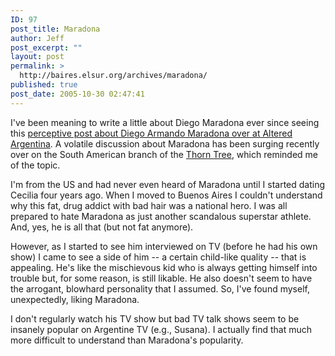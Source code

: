 ```yaml
---
ID: 97
post_title: Maradona
author: Jeff
post_excerpt: ""
layout: post
permalink: >
  http://baires.elsur.org/archives/maradona/
published: true
post_date: 2005-10-30 02:47:41
---
```

I've been meaning to write a little about Diego Maradona ever since seeing this <a href="http://alteredargentina.blogspot.com/2005/08/diego-armando-maradona.html">perceptive post about Diego Armando Maradona over at Altered Argentina</a>.  A  volatile discussion about Maradona has been surging recently over on the South American branch of the <a href="http://thorntree.lonelyplanet.com">Thorn Tree</a>, which reminded me of the topic.

I'm from the US and had never even heard of Maradona until I started dating Cecilia four years ago. When I moved to Buenos Aires I couldn't understand why this fat, drug addict with bad hair was a national hero. I was all prepared to hate Maradona as just another scandalous superstar athlete. And, yes, he is all that (but not fat anymore). 

However, as I started to see him interviewed on TV (before he had his own show) I came to see a side of him -- a certain child-like quality -- that is  appealing. He's like the mischievous kid who is always getting himself into trouble but, for some reason, is still likable. He also doesn't seem to have the arrogant, blowhard personality that I assumed.  So, I've found myself, unexpectedly, liking Maradona.  

I don't regularly watch his TV show but bad TV talk shows seem to be insanely popular on Argentine TV  (e.g., Susana). I actually find that much more difficult to understand than Maradona's popularity.